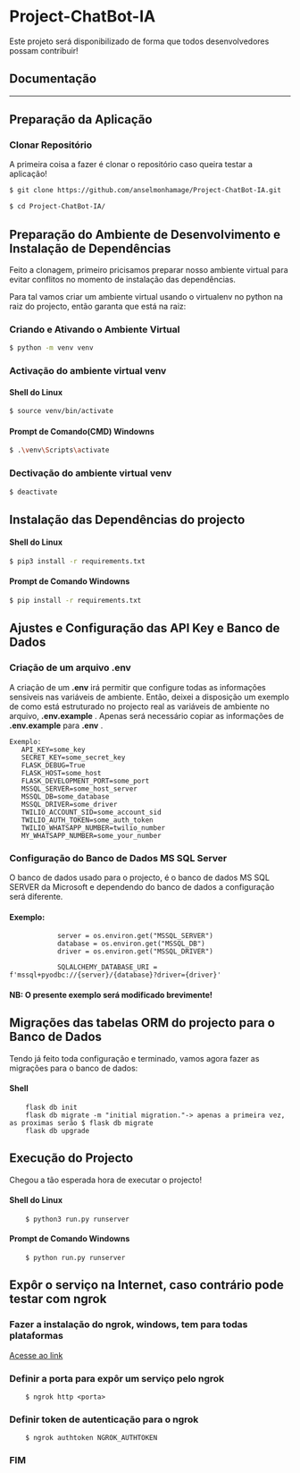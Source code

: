 # Project-ChatBot-IA
Este projeto será disponibilizado de forma que todos desenvolvedores possam contribuir!

## Documentação

---

## Preparação da Aplicação

### Clonar Repositório
A primeira coisa a fazer é clonar o repositório caso queira testar a aplicação!

```bash
$ git clone https://github.com/anselmonhamage/Project-ChatBot-IA.git

$ cd Project-ChatBot-IA/
```

## Preparação do Ambiente de Desenvolvimento e Instalação de Dependências
Feito a clonagem, primeiro pricisamos preparar nosso ambiente virtual para evitar conflitos no momento de instalação das dependências.

Para tal vamos criar um ambiente virtual usando o virtualenv no python na raiz do projecto, então garanta que está na raiz:


### Criando e Ativando o Ambiente Virtual

```bash
$ python -m venv venv
```

### Activação do ambiente virtual venv

#### Shell do Linux
```bash
$ source venv/bin/activate
```

#### Prompt de Comando(CMD) Windowns
```bash
$ .\venv\Scripts\activate
```

### Dectivação do ambiente virtual venv
```bash
$ deactivate
```

## Instalação das Dependências do projecto

#### Shell do Linux
```bash
$ pip3 install -r requirements.txt
```

#### Prompt de Comando Windowns
```bash
$ pip install -r requirements.txt
```


## Ajustes e Configuração das API Key e Banco de Dados

### Criação de um arquivo .env

A criação de um __.env__ irá permitir que configure todas as informações sensiveis nas variáveis de ambiente.
Então, deixei a disposição um exemplo de como está estruturado no projecto real as variáveis de ambiente no arquivo, __.env.example__ .
Apenas será necessário copiar as informações de __.env.example__ para __.env__ .

```
Exemplo:
   API_KEY=some_key
   SECRET_KEY=some_secret_key
   FLASK_DEBUG=True
   FLASK_HOST=some_host
   FLASK_DEVELOPMENT_PORT=some_port
   MSSQL_SERVER=some_host_server
   MSSQL_DB=some_database
   MSSQL_DRIVER=some_driver
   TWILIO_ACCOUNT_SID=some_account_sid
   TWILIO_AUTH_TOKEN=some_auth_token
   TWILIO_WHATSAPP_NUMBER=twilio_number
   MY_WHATSAPP_NUMBER=some_your_number
```

### Configuração do Banco de Dados MS SQL Server

O banco de dados usado para o projecto, é o banco de dados MS SQL SERVER da Microsoft e dependendo do banco de dados a configuração será diferente.

#### Exemplo:

```
            server = os.environ.get("MSSQL_SERVER")
            database = os.environ.get("MSSQL_DB")
            driver = os.environ.get("MSSQL_DRIVER")

            SQLALCHEMY_DATABASE_URI = f'mssql+pyodbc://{server}/{database}?driver={driver}'
```

#### **NB:** O presente exemplo será modificado brevimente!


## Migrações das tabelas ORM do projecto para o Banco de Dados

Tendo já feito toda configuração e terminado, vamos agora fazer as migrações para o banco de dados:

#### Shell

```
    flask db init
    flask db migrate -m "initial migration."-> apenas a primeira vez, as proximas serão $ flask db migrate
    flask db upgrade
```


## Execução do Projecto

Chegou a tão esperada hora de executar o projecto!

#### Shell do Linux

```
    $ python3 run.py runserver
```

#### Prompt de Comando Windowns

```
    $ python run.py runserver
```

## Expôr o serviço na Internet, caso contrário pode testar com ngrok
### Fazer a instalação do ngrok, windows, tem para todas plataformas
[Acesse ao link](https://ngrok.com/docs/guides/device-gateway/windows/)

### Definir a porta para expôr um serviço pelo ngrok

```
    $ ngrok http <porta>
```

### Definir token de autenticação para o ngrok

```
    $ ngrok authtoken NGROK_AUTHTOKEN
```

### FIM
